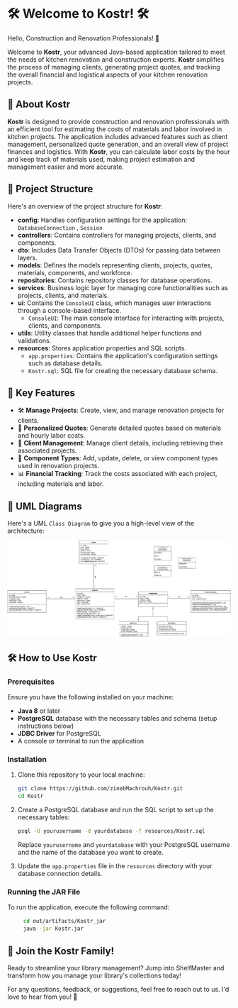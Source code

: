# 🛠️ Welcome to Kostr! 🛠️

Hello, Construction and Renovation Professionals! 👋

Welcome to **Kostr**, your advanced Java-based application tailored to meet the needs of kitchen renovation and construction experts. **Kostr** simplifies the process of managing clients, generating project quotes, and tracking the overall financial and logistical aspects of your kitchen renovation projects.

## 🚀 About Kostr

**Kostr** is designed to provide construction and renovation professionals with an efficient tool for estimating the costs of materials and labor involved in kitchen projects. The application includes advanced features such as client management, personalized quote generation, and an overall view of project finances and logistics. With **Kostr**, you can calculate labor costs by the hour and keep track of materials used, making project estimation and management easier and more accurate.

## 📁 Project Structure

Here's an overview of the project structure for **Kostr**:

- **config**: Handles configuration settings for the application: `DatabaseConnection` , `Session`
- **controllers**: Contains controllers for managing projects, clients, and components.
- **dto**: Includes Data Transfer Objects (DTOs) for passing data between layers.
- **models**: Defines the models representing clients, projects, quotes, materials, components, and workforce.
- **repositories**: Contains repository classes for database operations.
- **services**: Business logic layer for managing core functionalities such as projects, clients, and materials.
- **ui**: Contains the `ConsoleUI` class, which manages user interactions through a console-based interface.
    - `ConsoleUI`: The main console interface for interacting with projects, clients, and components.
- **utils**: Utility classes that handle additional helper functions and validations.
- **resources**: Stores application properties and SQL scripts.
    - `app.properties`: Contains the application's configuration settings such as database details.
    - `Kostr.sql`: SQL file for creating the necessary database schema.

## 🧩 Key Features

- 🛠 **Manage Projects**: Create, view, and manage renovation projects for clients.
- 📑 **Personalized Quotes**: Generate detailed quotes based on materials and hourly labor costs.
- 👥 **Client Management**: Manage client details, including retrieving their associated projects.
- 🔨 **Component Types**: Add, update, delete, or view component types used in renovation projects.
- 📊 **Financial Tracking**: Track the costs associated with each project, including materials and labor.

## 🎨 UML Diagrams

Here's a UML `Class Diagram` to give you a high-level view of the architecture:

[![UML Class Diagram](./src/main/resources/UML.png)](./src/main/resources/UML.png)


## 🛠️ How to Use Kostr

### Prerequisites

Ensure you have the following installed on your machine:

- **Java 8** or later
- **PostgreSQL** database with the necessary tables and schema (setup instructions below)
- **JDBC Driver** for PostgreSQL
- A console or terminal to run the application

### Installation

1. Clone this repository to your local machine:
   ```bash
   git clone https://github.com/zinebMachrouh/Kostr.git
   cd Kostr

2. Create a PostgreSQL database and run the SQL script to set up the necessary tables:
    ```bash
    psql -U yourusername -d yourdatabase -f resources/Kostr.sql
    ```
   Replace `yourusername` and `yourdatabase` with your PostgreSQL username and the name of the database you want to create.

3. Update the `app.properties` file in the `resources` directory with your database connection details.

### Running the JAR File
To run the application, execute the following command:
```bash
     cd out/artifacts/Kostr_jar
     java -jar Kostr.jar
```


## 🎉 Join the Kostr Family!
Ready to streamline your library management? Jump into ShelfMaster and transform how you manage your library's collections today!

For any questions, feedback, or suggestions, feel free to reach out to us. I'd love to hear from you! 📧